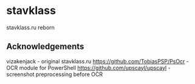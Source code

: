 # stavklass
stavklass.ru reborn

## Acknowledgements
vizakenjack - original stavklass.ru
https://github.com/TobiasPSP/PsOcr - OCR module for PowerShell
https://github.com/upscayl/upscayl - screenshot preprocessing before OCR
